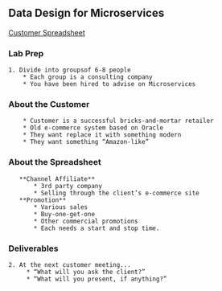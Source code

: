 ## Data Design for Microservices

[Customer Spreadsheet](https://github.com/wrbaldwin/db-week/blob/master/docs/D04S07_Lab-Building-Scalable-Microservices.xlsx)

### Lab Prep
    1. Divide into groupsof 6-8 people
        * Each group is a consulting company
        * You have been hired to advise on Microservices

### About the Customer 
        * Customer is a successful bricks-and-mortar retailer
        * Old e-commerce system based on Oracle
        * They want replace it with something modern
        * They want something “Amazon-like”

### About the Spreadsheet
       **Channel Affiliate**
           * 3rd party company
           * Selling through the client’s e-commerce site
       **Promotion**
           * Various sales
           * Buy-one-get-one
           * Other commercial promotions
           * Each needs a start and stop time.
### Deliverables
    2. At the next customer meeting...
         * “What will you ask the client?”
         * “What will you present, if anything?”
